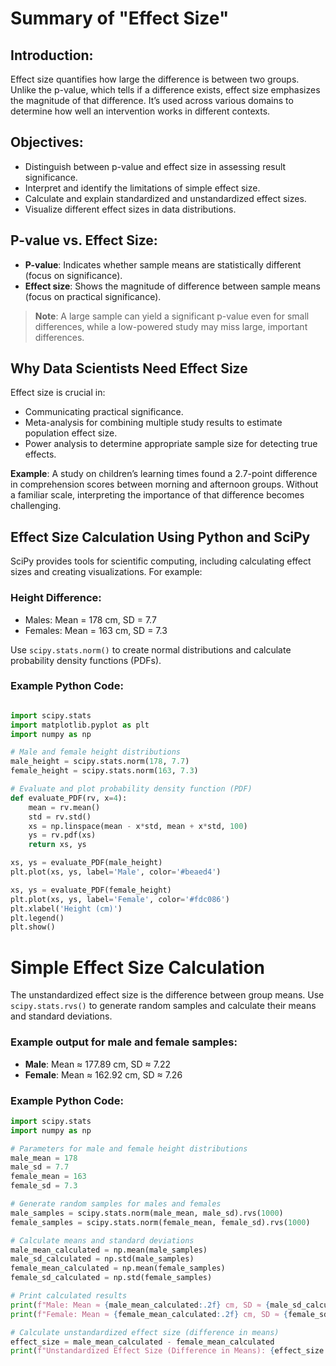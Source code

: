# Summary of "Effect Size"

## Introduction:
Effect size quantifies how large the difference is between two groups. Unlike the p-value, which tells if a difference exists, effect size emphasizes the magnitude of that difference. It’s used across various domains to determine how well an intervention works in different contexts.

## Objectives:
- Distinguish between p-value and effect size in assessing result significance.
- Interpret and identify the limitations of simple effect size.
- Calculate and explain standardized and unstandardized effect sizes.
- Visualize different effect sizes in data distributions.

## P-value vs. Effect Size:
- **P-value**: Indicates whether sample means are statistically different (focus on significance).
- **Effect size**: Shows the magnitude of difference between sample means (focus on practical significance).
  
> **Note**: A large sample can yield a significant p-value even for small differences, while a low-powered study may miss large, important differences.

## Why Data Scientists Need Effect Size
Effect size is crucial in:
- Communicating practical significance.
- Meta-analysis for combining multiple study results to estimate population effect size.
- Power analysis to determine appropriate sample size for detecting true effects.

**Example**: A study on children’s learning times found a 2.7-point difference in comprehension scores between morning and afternoon groups. Without a familiar scale, interpreting the importance of that difference becomes challenging.

## Effect Size Calculation Using Python and SciPy
SciPy provides tools for scientific computing, including calculating effect sizes and creating visualizations. For example:

### Height Difference:
- Males: Mean = 178 cm, SD = 7.7
- Females: Mean = 163 cm, SD = 7.3

Use `scipy.stats.norm()` to create normal distributions and calculate probability density functions (PDFs).

### Example Python Code:
```python

import scipy.stats
import matplotlib.pyplot as plt
import numpy as np

# Male and female height distributions
male_height = scipy.stats.norm(178, 7.7)
female_height = scipy.stats.norm(163, 7.3)

# Evaluate and plot probability density function (PDF)
def evaluate_PDF(rv, x=4):
    mean = rv.mean()
    std = rv.std()
    xs = np.linspace(mean - x*std, mean + x*std, 100)
    ys = rv.pdf(xs)
    return xs, ys

xs, ys = evaluate_PDF(male_height)
plt.plot(xs, ys, label='Male', color='#beaed4')

xs, ys = evaluate_PDF(female_height)
plt.plot(xs, ys, label='Female', color='#fdc086')
plt.xlabel('Height (cm)')
plt.legend()
plt.show()
```

# Simple Effect Size Calculation

The unstandardized effect size is the difference between group means. Use `scipy.stats.rvs()` to generate random samples and calculate their means and standard deviations.


### Example output for male and female samples:
- **Male**: Mean ≈ 177.89 cm, SD ≈ 7.22
- **Female**: Mean ≈ 162.92 cm, SD ≈ 7.26

### Example Python Code:
```python
import scipy.stats
import numpy as np

# Parameters for male and female height distributions
male_mean = 178
male_sd = 7.7
female_mean = 163
female_sd = 7.3

# Generate random samples for males and females
male_samples = scipy.stats.norm(male_mean, male_sd).rvs(1000)
female_samples = scipy.stats.norm(female_mean, female_sd).rvs(1000)

# Calculate means and standard deviations
male_mean_calculated = np.mean(male_samples)
male_sd_calculated = np.std(male_samples)
female_mean_calculated = np.mean(female_samples)
female_sd_calculated = np.std(female_samples)

# Print calculated results
print(f"Male: Mean ≈ {male_mean_calculated:.2f} cm, SD ≈ {male_sd_calculated:.2f}")
print(f"Female: Mean ≈ {female_mean_calculated:.2f} cm, SD ≈ {female_sd_calculated:.2f}")

# Calculate unstandardized effect size (difference in means)
effect_size = male_mean_calculated - female_mean_calculated
print(f"Unstandardized Effect Size (Difference in Means): {effect_size:.2f} cm")
